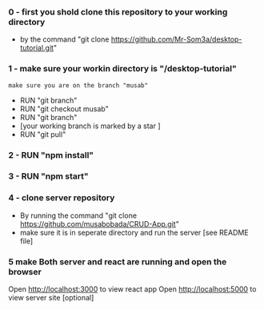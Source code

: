 ### 0 - first you shold clone this repository to your working directory 
  - by the command "git clone https://github.com/Mr-Som3a/desktop-tutorial.git"
### 1 - make sure your workin directory is "/desktop-tutorial"
    make sure you are on the branch "musab"
  - RUN "git branch"
  - RUN "git checkout musab"
  - RUN "git branch"
  - [your working branch is marked by a star ]
  - RUN "git pull"
  
### 2 - RUN "npm install"
### 3 - RUN "npm start"
### 4 - clone server repository
  - By running the command "git clone https://github.com/musabobada/CRUD-App.git"
  - make sure it is in seperate directory and run the server [see README file]
### 5 make Both server and react are running and open the browser
Open [http://localhost:3000](http://localhost:3000) to view react app 
Open [http://localhost:5000](http://localhost:5000) to view server site [optional]
